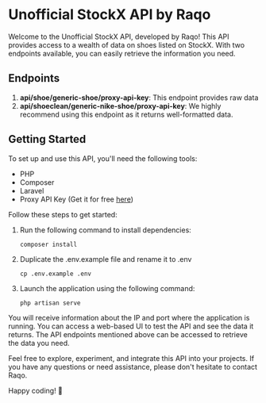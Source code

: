 # Unofficial StockX API by Raqo

Welcome to the Unofficial StockX API, developed by Raqo! This API provides access to a wealth of data on shoes listed on StockX. With two endpoints available, you can easily retrieve the information you need.

## Endpoints

1. **api/shoe/generic-shoe/proxy-api-key**: This endpoint provides raw data
2. **api/shoeclean/generic-nike-shoe/proxy-api-key**: We highly recommend using this endpoint as it returns well-formatted data.

## Getting Started

To set up and use this API, you'll need the following tools:

- PHP
- Composer
- Laravel
- Proxy API Key (Get it for free [here](https://fas.st/t/f8U46NrZ))

Follow these steps to get started:

1. Run the following command to install dependencies:
   ```
   composer install
   ```
2. Duplicate the .env.example file and rename it to .env
   ```
   cp .env.example .env
   ```

3. Launch the application using the following command:
   ```
   php artisan serve
   ```

You will receive information about the IP and port where the application is running. You can access a web-based UI to test the API and see the data it returns. The API endpoints mentioned above can be accessed to retrieve the data you need.

Feel free to explore, experiment, and integrate this API into your projects. If you have any questions or need assistance, please don't hesitate to contact Raqo.

Happy coding! 🚀



